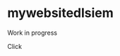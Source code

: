 # mywebsitedlsiem
<p>Work in progress</p>
<p href="https://dlsiem.github.io/mywebsitedlsiem/">Click</p>
